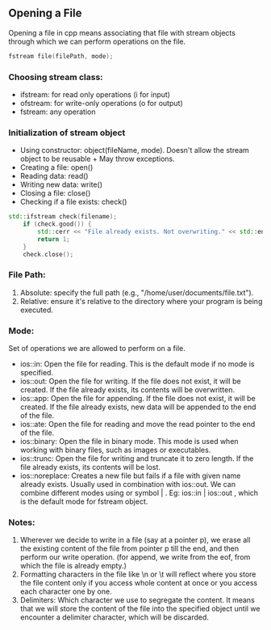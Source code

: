 ## Opening a File

Opening a file in cpp means associating that file with stream objects through which we can perform operations on the file.

```c++ 
fstream file(filePath, mode);
```

### Choosing stream class:
- ifstream: for read only operations (i for input)
- ofstream: for write-only operations (o for output)
- fstream: any operation

### Initialization of stream object
- Using constructor: object(fileName, mode). Doesn't allow the stream object to be reusable + May throw exceptions.
- Creating a file: open()
- Reading data: read()
- Writing new data: write()
- Closing a file: close()
- Checking if a file exists: check()
```c++
std::ifstream check(filename);
    if (check.good()) {
        std::cerr << "File already exists. Not overwriting." << std::endl;
        return 1;
    }
    check.close();
```
### File Path:
1. Absolute: specify the full path (e.g., "/home/user/documents/file.txt").
2. Relative: ensure it's relative to the directory where your program is being executed.

### Mode:
Set of operations we are allowed to perform on a file.
- ios::in: Open the file for reading. This is the default mode if no mode is specified.
- ios::out: Open the file for writing. If the file does not exist, it will be created. If the file already exists, its contents will be overwritten.
- ios::app: Open the file for appending. If the file does not exist, it will be created. If the file already exists, new data will be appended to the end of the file.
- ios::ate: Open the file for reading and move the read pointer to the end of the file.
- ios::binary: Open the file in binary mode. This mode is used when working with binary files, such as images or executables.
- ios::trunc: Open the file for writing and truncate it to zero length. If the file already exists, its contents will be lost.
- ios::noreplace: Creates a new file but fails if a file with given name already exists. Usually used in combination with ios::out.
We can combine different modes using or symbol | .
Eg: ios::in | ios::out , which is the default mode for fstream object.

### Notes:
1. Wherever we decide to write in a file (say at a pointer p), we erase all the existing content of the file from pointer p till the end, and then perform our write operation. (for append, we write from the eof, from which the file is already empty.)
2. Formatting characters in the file like \n or \t will reflect where you store the file content only if you access whole content at once or you access each character one by one.
3. Delimiters: Which character we use to segregate the content. It means that we will store the content of the file into the specified object until we encounter a delimiter character, which will be discarded.
